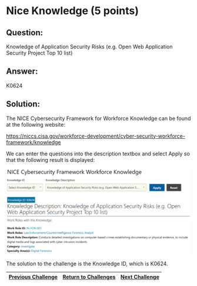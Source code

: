 # Nice Knowledge (5 points)

## Question:

Knowledge of Application Security Risks (e.g. Open Web Application Security Project Top 10 list)

## Answer:

K0624

## Solution:

The NICE Cybersecurity Framework for Workforce Knowledge can be found at the following website:

https://niccs.cisa.gov/workforce-development/cyber-security-workforce-framework/knowledge

We can enter the questions into the description textbox and select Apply so that the following result is displayed:

![nice-screenshot.png](nice-screenshot.png)

The solution to the challenge is the Knowledge ID, which is K0624.

| [Previous Challenge](/Challenges/Oversee-And-Govern/1/README.md) | [Return to Challenges](/Challenges/../../../#modules) | [Next Challenge](/Challenges/Oversee-And-Govern/3/README.md) |
| :------- | :-----: | ------: |